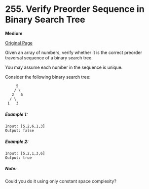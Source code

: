 # 255. Verify Preorder Sequence in Binary Search Tree

**Medium**

[Original Page](https://leetcode.com/problems/verify-preorder-sequence-in-binary-search-tree/)

Given an array of numbers, verify whether it is the correct preorder traversal sequence of a binary search tree.

You may assume each number in the sequence is unique.

Consider the following binary search tree: 

```
     5
    / \
   2   6
  / \
 1   3
```

##### Example 1:
```
Input: [5,2,6,1,3]
Output: false
```

##### Example 2:
```
Input: [5,2,1,3,6]
Output: true
```

##### Note:
Could you do it using only constant space complexity?
